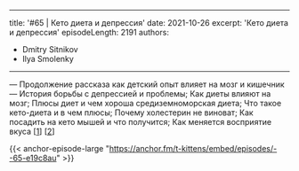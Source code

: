
---
title: '#65 | Кето диета и депрессия'
date: 2021-10-26
excerpt: 'Кето диета и депрессия'
episodeLength: 2191
authors:
  - Dmitry Sitnikov
  - Ilya Smolenky
---

— Продолжение рассказа как детский опыт влияет на мозг и кишечник <br/>
— История борьбы с депрессией и проблемы; Как диеты влияют на мозг; Плюсы диет и чем хороша средиземноморская диета; Что такое кето-диета и в чем плюсы; Почему холестерин не виноват; Как посадить на кето мышей и что получится; Как меняется восприятие вкуса [[1](https://biomolecula.ru/articles/chem-zaedat-tosku-mekhanizmy-antidepressivnogo-deistviia-sredizemnomorskoi-i-ketogennoi-diet)] [[2](https://biomolecula.ru/articles/transliatsionnaia-psikhiatriia-kak-modelirovat-psikhicheskie-rasstroistva-na-zhivotnykh)]

{{< anchor-episode-large "https://anchor.fm/t-kittens/embed/episodes/--65-e19c8au" >}}
